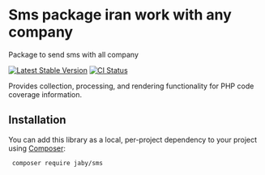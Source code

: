 # Sms package iran work with any company
Package to send sms with all company 



[![Latest Stable Version](https://poser.pugx.org/phpunit/php-code-coverage/v/stable.png)](https://packagist.org/packages/jaby/sms)
[![CI Status](https://github.com/sebastianbergmann/php-code-coverage/workflows/CI/badge.svg)](https://github.com/jabysa/Sms)

Provides collection, processing, and rendering functionality for PHP code coverage information.

## Installation

You can add this library as a local, per-project dependency to your project using [Composer](https://getcomposer.org/):

```
 composer require jaby/sms
```

